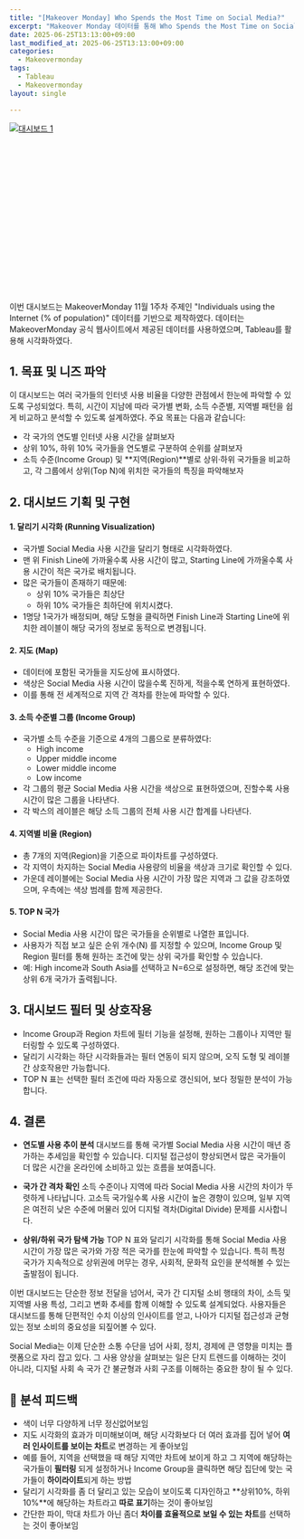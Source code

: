 ```yaml
---
title: "[Makeover Monday] Who Spends the Most Time on Social Media?"
excerpt: "Makeover Monday 데이터를 통해 Who Spends the Most Time on Social Media? 대시보드 만들기①"
date: 2025-06-25T13:13:00+09:00
last_modified_at: 2025-06-25T13:13:00+09:00
categories:
  - Makeovermonday
tags:
  - Tableau
  - Makeovermonday
layout: single

---
```

<div class='tableauPlaceholder' id='vizResponsive' style='position: relative; width: 100%; height: 0; padding-bottom: 62.5%;'>
  <noscript>
    <a href='#'>
      <img alt='대시보드 1' src='https://public.tableau.com/static/images/Ai/WhoSpendstheMostTimeonSocialMediamakeovermonday/1/1_rss.png' style='border: none' />
    </a>
  </noscript>
  <object class='tableauViz' style='position: absolute; top: 0; left: 0; width: 100%; height: 100%;'>
    <param name='host_url' value='https%3A%2F%2Fpublic.tableau.com%2F' />
    <param name='embed_code_version' value='3' />
    <param name='site_root' value='' />
    <param name='name' value='WhoSpendstheMostTimeonSocialMediamakeovermonday/1' />
    <param name='tabs' value='no' />
    <param name='toolbar' value='yes' />
    <param name='static_image' value='https://public.tableau.com/static/images/Ai/WhoSpendstheMostTimeonSocialMediamakeovermonday/1/1.png' />
    <param name='animate_transition' value='yes' />
    <param name='display_static_image' value='yes' />
    <param name='display_spinner' value='yes' />
    <param name='display_overlay' value='yes' />
    <param name='display_count' value='yes' />
    <param name='language' value='ko-KR' />
  </object>
</div>
<script type='text/javascript'>
  var divElement = document.getElementById('vizResponsive');
  var vizElement = divElement.getElementsByTagName('object')[0];
  vizElement.style.width = '100%';
  vizElement.style.height = '100%';
  var scriptElement = document.createElement('script');
  scriptElement.src = 'https://public.tableau.com/javascripts/api/viz_v1.js';
  vizElement.parentNode.insertBefore(scriptElement, vizElement);
</script>
이번 대시보드는 MakeoverMonday 11월 1주차 주제인 "Individuals using the Internet (% of population)" 데이터를 기반으로 제작하였다.
데이터는 MakeoverMonday 공식 웹사이트에서 제공된 데이터를 사용하였으며, Tableau를 활용해 시각화하였다.

## 1. 목표 및 니즈 파악

이 대시보드는 여러 국가들의 인터넷 사용 비율을 다양한 관점에서 한눈에 파악할 수 있도록 구성되었다.
특히, 시간이 지남에 따라 국가별 변화, 소득 수준별, 지역별 패턴을 쉽게 비교하고 분석할 수 있도록 설계하였다.
주요 목표는 다음과 같습니다:

- 각 국가의 연도별 인터넷 사용 시간을 살펴보자
- 상위 10%, 하위 10% 국가들을 연도별로 구분하여 순위를 살펴보자
- 소득 수준(Income Group) 및 **지역(Region)**별로 상위·하위 국가들을 비교하고, 각 그룹에서 상위(Top N)에 위치한 국가들의 특징을 파악해보자

## 2. 대시보드 기획 및 구현
#### 1. 달리기 시각화 (Running Visualization)
- 국가별 Social Media 사용 시간을 달리기 형태로 시각화하였다.
- 맨 위 Finish Line에 가까울수록 사용 시간이 많고, Starting Line에 가까울수록 사용 시간이 적은 국가로 배치됩니다.
- 많은 국가들이 존재하기 때문에:
  - 상위 10% 국가들은 최상단
  - 하위 10% 국가들은 최하단에 위치시켰다.
- 1명당 1국가가 배정되며, 해당 도형을 클릭하면 Finish Line과 Starting Line에 위치한 레이블이 해당 국가의 정보로 동적으로 변경됩니다.

#### 2. 지도 (Map)
- 데이터에 포함된 국가들을 지도상에 표시하였다.
- 색상은 Social Media 사용 시간이 많을수록 진하게, 적을수록 연하게 표현하였다.
- 이를 통해 전 세계적으로 지역 간 격차를 한눈에 파악할 수 있다.

#### 3. 소득 수준별 그룹 (Income Group)
- 국가별 소득 수준을 기준으로 4개의 그룹으로 분류하였다:
  - High income
  - Upper middle income
  - Lower middle income
  - Low income
- 각 그룹의 평균 Social Media 사용 시간을 색상으로 표현하였으며, 진할수록 사용 시간이 많은 그룹을 나타낸다.
- 각 박스의 레이블은 해당 소득 그룹의 전체 사용 시간 합계를 나타낸다.

#### 4. 지역별 비율 (Region)
- 총 7개의 지역(Region)을 기준으로 파이차트를 구성하였다.
- 각 지역이 차지하는 Social Media 사용량의 비율을 색상과 크기로 확인할 수 있다.
- 가운데 레이블에는 Social Media 사용 시간이 가장 많은 지역과 그 값을 강조하였으며, 우측에는 색상 범례를 함께 제공한다.

#### 5. TOP N 국가
- Social Media 사용 시간이 많은 국가들을 순위별로 나열한 표입니다.
- 사용자가 직접 보고 싶은 순위 개수(N) 를 지정할 수 있으며, Income Group 및 Region 필터를 통해 원하는 조건에 맞는 상위 국가를 확인할 수 있습니다.
- 예: High income과 South Asia를 선택하고 N=6으로 설정하면, 해당 조건에 맞는 상위 6개 국가가 출력됩니다.

## 3. 대시보드 필터 및 상호작용
- Income Group과 Region 차트에 필터 기능을 설정해, 원하는 그룹이나 지역만 필터링할 수 있도록 구성하였다.
- 달리기 시각화는 하단 시각화들과는 필터 연동이 되지 않으며, 오직 도형 및 레이블 간 상호작용만 가능합니다.
- TOP N 표는 선택한 필터 조건에 따라 자동으로 갱신되어, 보다 정밀한 분석이 가능합니다.

## 4. 결론
- **연도별 사용 추이 분석**
대시보드를 통해 국가별 Social Media 사용 시간이 매년 증가하는 추세임을 확인할 수 있습니다. 디지털 접근성이 향상되면서 많은 국가들이 더 많은 시간을 온라인에 소비하고 있는 흐름을 보여줍니다.

- **국가 간 격차 확인**
소득 수준이나 지역에 따라 Social Media 사용 시간의 차이가 뚜렷하게 나타납니다. 고소득 국가일수록 사용 시간이 높은 경향이 있으며, 일부 지역은 여전히 낮은 수준에 머물러 있어 디지털 격차(Digital Divide) 문제를 시사합니다.

- **상위/하위 국가 탐색 가능**
TOP N 표와 달리기 시각화를 통해 Social Media 사용 시간이 가장 많은 국가와 가장 적은 국가를 한눈에 파악할 수 있습니다.
특히 특정 국가가 지속적으로 상위권에 머무는 경우, 사회적, 문화적 요인을 분석해볼 수 있는 출발점이 됩니다.

이번 대시보드는 단순한 정보 전달을 넘어서, 국가 간 디지털 소비 행태의 차이, 소득 및 지역별 사용 특성, 그리고 변화 추세를 함께 이해할 수 있도록 설계되었다.
사용자들은 대시보드를 통해 단편적인 수치 이상의 인사이트를 얻고, 나아가 디지털 접근성과 균형 있는 정보 소비의 중요성을 되짚어볼 수 있다.

Social Media는 이제 단순한 소통 수단을 넘어 사회, 정치, 경제에 큰 영향을 미치는 플랫폼으로 자리 잡고 있다.
그 사용 양상을 살펴보는 일은 단지 트렌드를 이해하는 것이 아니라, 디지털 사회 속 국가 간 불균형과 사회 구조를 이해하는 중요한 창이 될 수 있다.

## 💬 분석 피드백

- 색이 너무 다양하게 너무 정신없어보임
- 지도 시각화의 효과가 미미해보이며, 해당 시각화보다 더 여러 효과를 집어 넣어 **여러 인사이트를 보이는 차트**로 변경하는 게 좋아보임
- 예를 들어, 지역을 선택했을 때 해당 지역만 차트에 보이게 하고 그 지역에 해당하는 국가들이 **필터링** 되게 설정하거나 Income Group을 클릭하면 해당 집단에 맞는 국가들이 **하이라이트**되게 하는 방법
- 달리기 시각화를 좀 더 달리고 있는 모습이 보이도록 디자인하고 **상위10%, 하위 10%**에 해당하는 차트라고 **따로 표기**하는 것이 좋아보임
- 간단한 파이, 막대 차트가 아닌 좀더 **차이를 효율적으로 보일 수 있는 차트**를 선택하는 것이 좋아보임

<!-- <div class='tableauPlaceholder' id='viz1750651696925' style='position: relative'><noscript><a href='#'><img alt='대시보드 1 ' src='https:&#47;&#47;public.tableau.com&#47;static&#47;images&#47;Ai&#47;AidWorkerSecurityIncidentsmakeovermonday&#47;1&#47;1_rss.png' style='border: none' /></a></noscript><object class='tableauViz'  style='display:none;'><param name='host_url' value='https%3A%2F%2Fpublic.tableau.com%2F' /> <param name='embed_code_version' value='3' /> <param name='site_root' value='' /><param name='name' value='AidWorkerSecurityIncidentsmakeovermonday&#47;1' /><param name='tabs' value='no' /><param name='toolbar' value='yes' /><param name='static_image' value='https:&#47;&#47;public.tableau.com&#47;static&#47;images&#47;Ai&#47;AidWorkerSecurityIncidentsmakeovermonday&#47;1&#47;1.png' /> <param name='animate_transition' value='yes' /><param name='display_static_image' value='yes' /><param name='display_spinner' value='yes' /><param name='display_overlay' value='yes' /><param name='display_count' value='yes' /><param name='language' value='ko-KR' /></object></div>                <script type='text/javascript'>                    var divElement = document.getElementById('viz1750651696925');                    var vizElement = divElement.getElementsByTagName('object')[0];                    if ( divElement.offsetWidth > 800 ) { vizElement.style.width='100%';vizElement.style.height=(divElement.offsetWidth*0.75)+'px';} else if ( divElement.offsetWidth > 500 ) { vizElement.style.width='100%';vizElement.style.height=(divElement.offsetWidth*0.75)+'px';} else { vizElement.style.width='100%';vizElement.style.height='3577px';}                     var scriptElement = document.createElement('script');                    scriptElement.src = 'https://public.tableau.com/javascripts/api/viz_v1.js';                    vizElement.parentNode.insertBefore(scriptElement, vizElement);                </script> -->